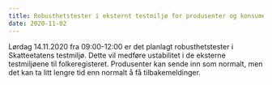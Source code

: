 ```yaml
---
title: Robusthetstester i eksternt testmiljø for produsenter og konsumenter 14.11.2020
date: 2020-11-02
---
```



Lørdag 14.11.2020 fra 09:00-12:00 er det planlagt robusthetstester i Skatteetatens testmiljø.
Dette vil medføre ustabilitet i de eksterne testmiljøene til folkeregisteret. 
Produsenter kan sende inn som normalt, men det kan ta litt lengre tid enn normalt å få tilbakemeldinger. 
